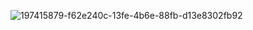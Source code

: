 ![197415879-f62e240c-13fe-4b6e-88fb-d13e8302fb92](https://user-images.githubusercontent.com/112476246/198824722-a7066da4-d7ee-4e6b-8a17-0da59636350e.png)
